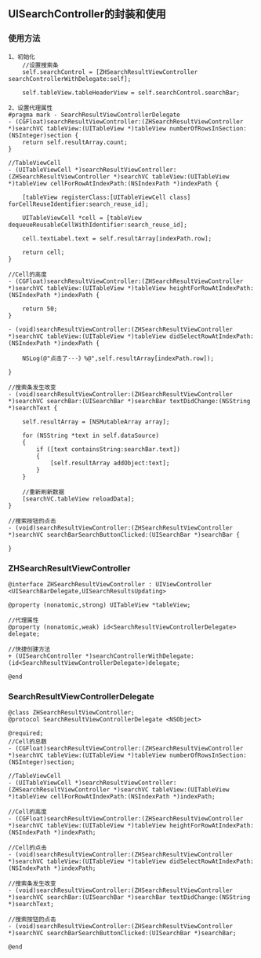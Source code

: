 
## UISearchController的封装和使用

### 使用方法

	1、初始化
        //设置搜索条
        self.searchControl = [ZHSearchResultViewController searchControllerWithDelegate:self];
    
        self.tableView.tableHeaderView = self.searchControl.searchBar;

	2、设置代理属性
	#pragma mark - SearchResultViewControllerDelegate
	- (CGFloat)searchResultViewController:(ZHSearchResultViewController *)searchVC tableView:(UITableView *)tableView numberOfRowsInSection:(NSInteger)section {
	    return self.resultArray.count;
	}
	
	//TableViewCell
	- (UITableViewCell *)searchResultViewController:(ZHSearchResultViewController *)searchVC tableView:(UITableView *)tableView cellForRowAtIndexPath:(NSIndexPath *)indexPath {
	    
	    [tableView registerClass:[UITableViewCell class] forCellReuseIdentifier:search_reuse_id];
	    
	    UITableViewCell *cell = [tableView dequeueReusableCellWithIdentifier:search_reuse_id];
	    
	    cell.textLabel.text = self.resultArray[indexPath.row];
	    
	    return cell;
	}
	
	//Cell的高度
	- (CGFloat)searchResultViewController:(ZHSearchResultViewController *)searchVC tableView:(UITableView *)tableView heightForRowAtIndexPath:(NSIndexPath *)indexPath {
	    
	    return 50;
	}
	
	- (void)searchResultViewController:(ZHSearchResultViewController *)searchVC tableView:(UITableView *)tableView didSelectRowAtIndexPath:(NSIndexPath *)indexPath {
	    
	    NSLog(@"点击了---》%@",self.resultArray[indexPath.row]);
	    
	}
	
	//搜索条发生改变
	- (void)searchResultViewController:(ZHSearchResultViewController *)searchVC searchBar:(UISearchBar *)searchBar textDidChange:(NSString *)searchText {
	    
	    self.resultArray = [NSMutableArray array];
	    
	    for (NSString *text in self.dataSource)
	    {
	        if ([text containsString:searchBar.text])
	        {
	            [self.resultArray addObject:text];
	        }
	    }
	    
	    //重新刷新数据
	    [searchVC.tableView reloadData];
	}
	
	//搜索按钮的点击
	- (void)searchResultViewController:(ZHSearchResultViewController *)searchVC searchBarSearchButtonClicked:(UISearchBar *)searchBar {
	    
	}



### ZHSearchResultViewController

	@interface ZHSearchResultViewController : UIViewController <UISearchBarDelegate,UISearchResultsUpdating>
	
	@property (nonatomic,strong) UITableView *tableView;
	
	//代理属性
	@property (nonatomic,weak) id<SearchResultViewControllerDelegate> delegate;
	
	//快捷创建方法
	+ (UISearchController *)searchControllerWithDelegate:(id<SearchResultViewControllerDelegate>)delegate;
	
	@end

### SearchResultViewControllerDelegate

	@class ZHSearchResultViewController;
	@protocol SearchResultViewControllerDelegate <NSObject>
	
	@required;
	//Cell的总数
	- (CGFloat)searchResultViewController:(ZHSearchResultViewController *)searchVC tableView:(UITableView *)tableView numberOfRowsInSection:(NSInteger)section;
	
	//TableViewCell
	- (UITableViewCell *)searchResultViewController:(ZHSearchResultViewController *)searchVC tableView:(UITableView *)tableView cellForRowAtIndexPath:(NSIndexPath *)indexPath;
	
	//Cell的高度
	- (CGFloat)searchResultViewController:(ZHSearchResultViewController *)searchVC tableView:(UITableView *)tableView heightForRowAtIndexPath:(NSIndexPath *)indexPath;
	
	//Cell的点击
	- (void)searchResultViewController:(ZHSearchResultViewController *)searchVC tableView:(UITableView *)tableView didSelectRowAtIndexPath:(NSIndexPath *)indexPath;
	
	//搜索条发生改变
	- (void)searchResultViewController:(ZHSearchResultViewController *)searchVC searchBar:(UISearchBar *)searchBar textDidChange:(NSString *)searchText;
	
	//搜索按钮的点击
	- (void)searchResultViewController:(ZHSearchResultViewController *)searchVC searchBarSearchButtonClicked:(UISearchBar *)searchBar;
	
	@end
